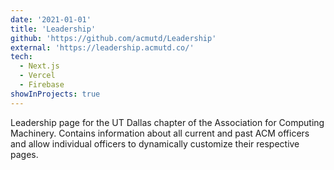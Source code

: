 ```yaml
---
date: '2021-01-01'
title: 'Leadership'
github: 'https://github.com/acmutd/Leadership'
external: 'https://leadership.acmutd.co/'
tech:
  - Next.js
  - Vercel
  - Firebase
showInProjects: true
---
```


Leadership page for the UT Dallas chapter of the Association for Computing Machinery. Contains information about all current and past ACM officers and allow individual officers to dynamically customize their respective pages.
